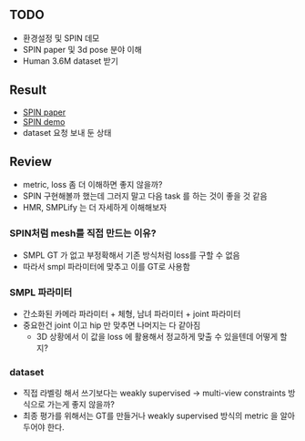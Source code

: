 ## TODO
- 환경설정 및 SPIN 데모
- SPIN paper 및 3d pose 분야 이해
- Human 3.6M dataset 받기

## Result
- [SPIN paper](https://github.com/TheStarkor/CS409-meeting/blob/master/docs/Learning%20to%20reconstruct%203D%20human%20pose%20and%20shape%20via%20model.pdf)
- [SPIN demo](https://github.com/TheStarkor/CS409-meeting/blob/master/docs/run_SPIN.md)
- dataset 요청 보내 둔 상태

## Review
- metric, loss 좀 더 이해하면 좋지 않을까?
- SPIN 구현해볼까 했는데 그러지 말고 다음 task 를 하는 것이 좋을 것 같음
- HMR, SMPLify 는 더 자세하게 이해해보자

### SPIN처럼 mesh를 직접 만드는 이유?
- SMPL GT 가 없고 부정확해서 기존 방식처럼 loss를 구할 수 없음
- 따라서 smpl 파라미터에 맞추고 이를 GT로 사용함

### SMPL 파라미터
- 간소화된 카메라 파라미터 + 체형, 남녀 파라미터 + joint 파라미터
- 중요한건 joint 이고 hip 만 맞추면 나머지는 다 같아짐
    - 3D 상황에서 이 값을 loss 에 활용해서 정교하게 맞출 수 있을텐데 어떻게 할지?

### dataset
- 직접 라벨링 해서 쓰기보다는 weakly supervised -> multi-view constraints 방식으로 가는게 좋지 않을까?
- 최종 평가를 위해서는 GT를 만들거나 weakly supervised 방식의 metric 을 알아두어야 한다.